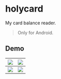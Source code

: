 # holycard

My card balance reader.

> Only for Android.

## Demo

| ![](https://imgur.com/Quioo7P.png) | ![](https://imgur.com/fAE208A.png) |
| :--------------------------------: | :--------------------------------: |
| ![](https://imgur.com/dvg7enl.png) | ![](https://imgur.com/yDQ0hxn.png) |
